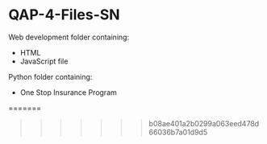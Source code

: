 # QAP-4-Files-SN
Web development folder containing:

- HTML
- JavaScript file

Python folder containing:

- One Stop Insurance Program



=======
>>>>>>> b08ae401a2b0299a063eed478d66036b7a01d9d5
